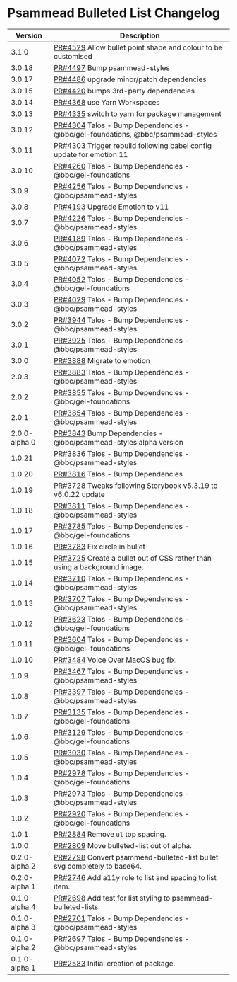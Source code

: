 # Psammead Bulleted List Changelog

| Version       | Description                                                                                                                 |
| ------------- | --------------------------------------------------------------------------------------------------------------------------- |
| 3.1.0         | [PR#4529](https://github.com/bbc/psammead/pull/4529) Allow bullet point shape and colour to be customised                   |
| 3.0.18        | [PR#4497](https://github.com/bbc/psammead/pull/4497) Bump psammead-styles                                                   |
| 3.0.17        | [PR#4486](https://github.com/bbc/psammead/pull/4486) upgrade minor/patch dependencies                                       |
| 3.0.15        | [PR#4420](https://github.com/bbc/psammead/pull/4420) bumps 3rd-party dependencies                                           |
| 3.0.14        | [PR#4368](https://github.com/bbc/psammead/pull/4368) use Yarn Workspaces                                                    |
| 3.0.13        | [PR#4335](https://github.com/bbc/psammead/pull/4335) switch to yarn for package management                                  |
| 3.0.12        | [PR#4304](https://github.com/bbc/psammead/pull/4304) Talos - Bump Dependencies - @bbc/gel-foundations, @bbc/psammead-styles |
| 3.0.11        | [PR#4303](https://github.com/bbc/psammead/pull/4303) Trigger rebuild following babel config update for emotion 11           |
| 3.0.10        | [PR#4260](https://github.com/bbc/psammead/pull/4260) Talos - Bump Dependencies - @bbc/gel-foundations                       |
| 3.0.9         | [PR#4256](https://github.com/bbc/psammead/pull/4256) Talos - Bump Dependencies - @bbc/psammead-styles                       |
| 3.0.8         | [PR#4193](https://github.com/bbc/psammead/pull/4193) Upgrade Emotion to v11                                                 |
| 3.0.7         | [PR#4226](https://github.com/bbc/psammead/pull/4226) Talos - Bump Dependencies - @bbc/psammead-styles                       |
| 3.0.6         | [PR#4189](https://github.com/bbc/psammead/pull/4189) Talos - Bump Dependencies - @bbc/psammead-styles                       |
| 3.0.5         | [PR#4072](https://github.com/bbc/psammead/pull/4072) Talos - Bump Dependencies - @bbc/psammead-styles                       |
| 3.0.4         | [PR#4052](https://github.com/bbc/psammead/pull/4052) Talos - Bump Dependencies - @bbc/gel-foundations                       |
| 3.0.3         | [PR#4029](https://github.com/bbc/psammead/pull/4029) Talos - Bump Dependencies - @bbc/psammead-styles                       |
| 3.0.2         | [PR#3944](https://github.com/bbc/psammead/pull/3944) Talos - Bump Dependencies - @bbc/psammead-styles                       |
| 3.0.1         | [PR#3925](https://github.com/bbc/psammead/pull/3925) Talos - Bump Dependencies - @bbc/psammead-styles                       |
| 3.0.0         | [PR#3888](https://github.com/bbc/psammead/pull/3888) Migrate to emotion                                                     |
| 2.0.3         | [PR#3883](https://github.com/bbc/psammead/pull/3883) Talos - Bump Dependencies - @bbc/psammead-styles                       |
| 2.0.2         | [PR#3855](https://github.com/bbc/psammead/pull/3855) Talos - Bump Dependencies - @bbc/gel-foundations                       |
| 2.0.1         | [PR#3854](https://github.com/bbc/psammead/pull/3854) Talos - Bump Dependencies - @bbc/psammead-styles                       |
| 2.0.0-alpha.0 | [PR#3843](https://github.com/bbc/psammead/pull/3843) Bump Dependencies - @bbc/psammead-styles alpha version                 |
| 1.0.21        | [PR#3836](https://github.com/bbc/psammead/pull/3836) Talos - Bump Dependencies - @bbc/psammead-styles                       |
| 1.0.20        | [PR#3816](https://github.com/bbc/psammead/pull/3816) Talos - Bump Dependencies                                              |
| 1.0.19        | [PR#3728](https://github.com/bbc/psammead/pull/3728) Tweaks following Storybook v5.3.19 to v6.0.22 update                   |
| 1.0.18        | [PR#3811](https://github.com/bbc/psammead/pull/3811) Talos - Bump Dependencies - @bbc/psammead-styles                       |
| 1.0.17        | [PR#3785](https://github.com/bbc/psammead/pull/3785) Talos - Bump Dependencies - @bbc/gel-foundations                       |
| 1.0.16        | [PR#3783](https://github.com/bbc/psammead/pull/3783) Fix circle in bullet                                                   |
| 1.0.15        | [PR#3725](https://github.com/bbc/psammead/pull/3725) Create a bullet out of CSS rather than using a background image.       |
| 1.0.14        | [PR#3710](https://github.com/bbc/psammead/pull/3710) Talos - Bump Dependencies - @bbc/psammead-styles                       |
| 1.0.13        | [PR#3707](https://github.com/bbc/psammead/pull/3707) Talos - Bump Dependencies - @bbc/psammead-styles                       |
| 1.0.12        | [PR#3623](https://github.com/bbc/psammead/pull/3623) Talos - Bump Dependencies - @bbc/gel-foundations                       |
| 1.0.11        | [PR#3604](https://github.com/bbc/psammead/pull/3604) Talos - Bump Dependencies - @bbc/gel-foundations                       |
| 1.0.10        | [PR#3484](https://github.com/bbc/psammead/pull/3484) Voice Over MacOS bug fix.                                              |
| 1.0.9         | [PR#3467](https://github.com/bbc/psammead/pull/3467) Talos - Bump Dependencies - @bbc/psammead-styles                       |
| 1.0.8         | [PR#3397](https://github.com/bbc/psammead/pull/3397) Talos - Bump Dependencies - @bbc/psammead-styles                       |
| 1.0.7         | [PR#3135](https://github.com/bbc/psammead/pull/3135) Talos - Bump Dependencies - @bbc/gel-foundations                       |
| 1.0.6         | [PR#3129](https://github.com/bbc/psammead/pull/3129) Talos - Bump Dependencies - @bbc/gel-foundations                       |
| 1.0.5         | [PR#3030](https://github.com/bbc/psammead/pull/3030) Talos - Bump Dependencies - @bbc/psammead-styles                       |
| 1.0.4         | [PR#2978](https://github.com/bbc/psammead/pull/2978) Talos - Bump Dependencies - @bbc/gel-foundations                       |
| 1.0.3         | [PR#2973](https://github.com/bbc/psammead/pull/2973) Talos - Bump Dependencies - @bbc/psammead-styles                       |
| 1.0.2         | [PR#2920](https://github.com/bbc/psammead/pull/2920) Talos - Bump Dependencies - @bbc/gel-foundations                       |
| 1.0.1         | [PR#2884](https://github.com/bbc/psammead/pull/2884) Remove `ul` top spacing.                                               |
| 1.0.0         | [PR#2809](https://github.com/bbc/psammead/pull/2809) Move bulleted-list out of alpha.                                       |
| 0.2.0-alpha.2 | [PR#2798](https://github.com/bbc/psammead/pull/2798) Convert psammead-bulleted-list bullet svg completely to base64.        |
| 0.2.0-alpha.1 | [PR#2746](https://github.com/bbc/psammead/pull/2746) Add a11y role to list and spacing to list item.                        |
| 0.1.0-alpha.4 | [PR#2698](https://github.com/bbc/psammead/pull/2698) Add test for list styling to psammead-bulleted-lists.                  |
| 0.1.0-alpha.3 | [PR#2701](https://github.com/bbc/psammead/pull/2701) Talos - Bump Dependencies - @bbc/psammead-styles                       |
| 0.1.0-alpha.2 | [PR#2697](https://github.com/bbc/psammead/pull/2697) Talos - Bump Dependencies - @bbc/psammead-styles                       |
| 0.1.0-alpha.1 | [PR#2583](https://github.com/BBC-News/psammead/pull/2583) Initial creation of package.                                      |

